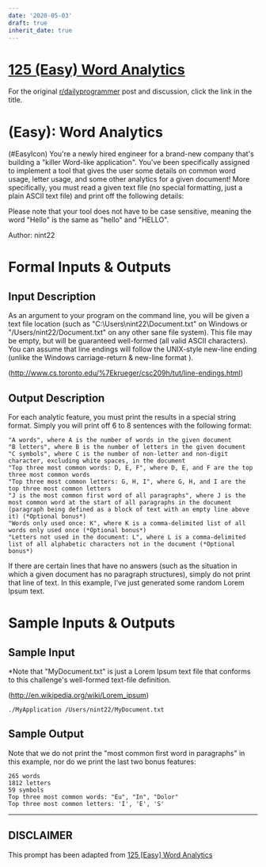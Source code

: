 ```yaml
---
date: '2020-05-03'
draft: true
inherit_date: true
---
```


# [125 (Easy) Word Analytics](https://www.reddit.com/r/dailyprogrammer/comments/1e97ob/051313_challenge_125_easy_word_analytics/)

For the original [r/dailyprogrammer](https://www.reddit.com/r/dailyprogrammer/) post and discussion, click the link in the title.

#  (Easy): Word Analytics
(#EasyIcon)
You're a newly hired engineer for a brand-new company that's building a "killer Word-like application". You've been specifically assigned to implement a tool that gives the user some details on common word usage, letter usage, and some other analytics for a given document! More specifically, you must read a given text file (no special formatting, just a plain ASCII text file) and print off the following details:

Please note that your tool does not have to be case sensitive, meaning the word "Hello" is the same as "hello" and "HELLO".

Author: nint22

# Formal Inputs & Outputs
## Input Description
As an argument to your program on the command line, you will be given a text file location (such as "C:\Users\nint22\Document.txt" on Windows or "/Users/nint22/Document.txt" on any other sane file system). This file may be empty, but will be guaranteed well-formed (all valid ASCII characters). You can assume that line endings will follow the UNIX-style new-line ending (unlike the Windows carriage-return & new-line format ).

(http://www.cs.toronto.edu/%7Ekrueger/csc209h/tut/line-endings.html)
## Output Description
For each analytic feature, you must print the results in a special string format. Simply you will print off 6 to 8 sentences with the following format:


```
"A words", where A is the number of words in the given document
"B letters", where B is the number of letters in the given document
"C symbols", where C is the number of non-letter and non-digit character, excluding white spaces, in the document
"Top three most common words: D, E, F", where D, E, and F are the top three most common words
"Top three most common letters: G, H, I", where G, H, and I are the top three most common letters
"J is the most common first word of all paragraphs", where J is the most common word at the start of all paragraphs in the document (paragraph being defined as a block of text with an empty line above it) (*Optional bonus*)
"Words only used once: K", where K is a comma-delimited list of all words only used once (*Optional bonus*)
"Letters not used in the document: L", where L is a comma-delimited list of all alphabetic characters not in the document (*Optional bonus*)
```
If there are certain lines that have no answers (such as the situation in which a given document has no paragraph structures), simply do not print that line of text. In this example, I've just generated some random Lorem Ipsum text.

# Sample Inputs & Outputs
## Sample Input
*Note that "MyDocument.txt" is just a Lorem Ipsum text file that conforms to this challenge's well-formed text-file definition.

(http://en.wikipedia.org/wiki/Lorem_ipsum)

```
./MyApplication /Users/nint22/MyDocument.txt
```
## Sample Output
Note that we do not print the "most common first word in paragraphs" in this example, nor do we print the last two bonus features:


```
265 words
1812 letters
59 symbols
Top three most common words: "Eu", "In", "Dolor"
Top three most common letters: 'I', 'E', 'S'
```

----
## **DISCLAIMER**
This prompt has been adapted from [125 [Easy] Word Analytics](https://www.reddit.com/r/dailyprogrammer/comments/1e97ob/051313_challenge_125_easy_word_analytics/
)
